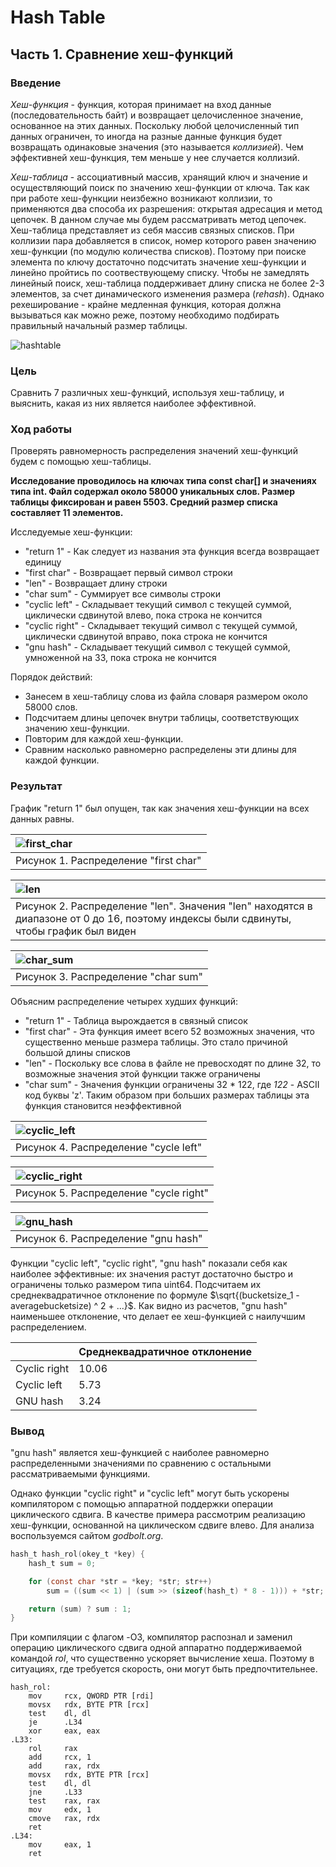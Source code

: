 # Hash Table


## Часть 1. Сравнение хеш-функций


### Введение


*Хеш-функция* - функция, которая принимает на вход данные (последовательность байт) и возвращает целочисленное значение, основанное на этих данных. Поскольку любой целочисленный тип данных ограничен, то иногда на разные данные функция будет возвращать одинаковые значения (это называется *коллизией*). Чем эффективней хеш-функция, тем меньше у нее случается коллизий.

*Хеш-таблица* - ассоциативный массив, хранящий ключ и значение и осуществляющий поиск по значению хеш-функции от ключа. Так как при работе хеш-функции неизбежно возникают коллизии, то применяются два способа их разрешения: открытая адресация и метод цепочек. В данном случае мы будем рассматривать метод цепочек. Хеш-таблица представляет из себя массив связных списков. При коллизии пара добавляется в список, номер которого равен значению хеш-функции (по модулю количества списков). Поэтому при поиске элемента по ключу достаточно подсчитать значение хеш-функции и линейно пройтись по соотвествующему списку. Чтобы не замедлять линейный поиск, хеш-таблица поддерживает длину списка не более 2-3 элементов, за счет динамического изменения размера (*rehash*). Однако рехеширование - крайне медленная функция, которая должна вызываться как можно реже, поэтому необходимо подбирать правильный начальный размер таблицы.

![hashtable](assets/example.png "Иллюстрация работы хеш-таблицы")


### Цель


Сравнить 7 различных хеш-функций, используя хеш-таблицу, и выяснить, какая из них является наиболее эффективной.


### Ход работы


Проверять равномерность распределения значений хеш-функций будем с помощью хеш-таблицы.

**Исследование проводилось на ключах типа const char[] и значениях типа int. Файл содержал около 58000 уникальных слов. Размер таблицы фиксирован и равен 5503. Средний размер списка составляет 11 элементов.**

Исследуемые хеш-функции:
- "return 1" - Как следует из названия эта функция всегда возвращает единицу
- "first char" - Возвращает первый символ строки
- "len" - Возвращает длину строки
- "char sum" - Суммирует все символы строки
- "cyclic left" - Складывает текущий символ с текущей суммой, циклически сдвинутой влево, пока строка не кончится
- "cyclic right" - Складывает текущий символ с текущей суммой, циклически сдвинутой вправо, пока строка не кончится
- "gnu hash" - Складывает текущий символ с текущей суммой, умноженной на 33, пока строка не кончится

Порядок действий:
- Занесем в хеш-таблицу слова из файла словаря размером около 58000 слов.
- Подсчитаем длины цепочек внутри таблицы, соответствующих значению хеш-функции.
- Повторим для каждой хеш-функции.
- Сравним насколько равномерно распределены эти длины для каждой функции.


### Результат

График "return 1" был опущен, так как значения хеш-функции на всех данных равны.

| ![first_char](assets/first_char.png)             |
|:------------------------------------------------ |
|Рисунок 1. Распределение "first char"             |

| ![len](assets/len.png)                           |
|:------------------------------------------------ |
|Рисунок 2. Распределение "len". Значения "len" находятся в диапазоне от 0 до 16, поэтому индексы были сдвинуты, чтобы график был виден |

| ![char_sum](assets/char_sum.png)             |
|:------------------------------------------------ |
|Рисунок 3. Распределение "char sum"             |

Объясним распределение четырех худших функций:
- "return 1" - Таблица вырождается в связный список
- "first char" - Эта функция имеет всего 52 возможных значения, что существенно меньше размера таблицы. Это стало причиной большой длины списков
- "len" - Поскольку все слова в файле не превосходят по длине 32, то возможные значения этой функции также ограничены
- "char sum" - Значения функции ограничены 32 * 122, где *122* - ASCII код буквы 'z'. Таким образом при больших размерах таблицы эта функция становится неэффективной 

| ![cyclic_left](assets/cyclic_left.png)             |
|:------------------------------------------------ |
|Рисунок 4. Распределение "cycle left"             |

| ![cyclic_right](assets/cyclic_right.png)             |
|:------------------------------------------------ |
|Рисунок 5. Распределение "cycle right"             |

| ![gnu_hash](assets/gnu_hash.png)             |
|:------------------------------------------------ |
|Рисунок 6. Распределение "gnu hash"               |

Функции "cyclic left", "cyclic right", "gnu hash" показали себя как наиболее эффективные: их значения растут достаточно быстро и ограничены только размером типа uint64. Подсчитаем их среднеквадратичное отклонение по формуле $\sqrt{(bucketsize_1 - averagebucketsize) ^ 2 + ...}$. Как видно из расчетов, "gnu hash" наименьшее отклонение, что делает ее хеш-функцией с наилучшим распределением.

|              | Среднеквадратичное отклонение |
| ------------ | ----------------------------- |
| Cyclic right | 10.06                         |
| Cyclic left  | 5.73                          |
| GNU hash     | 3.24                          |


### Вывод


"gnu hash" является хеш-функцией с наиболее равномерно распределенными значениями по сравнению с остальными рассматриваемыми функциями.

Однако функции "cyclic right" и "cyclic left" могут быть ускорены компилятором с помощью аппаратной поддержки операции циклического сдвига. В качестве примера рассмотрим реализацию хеш-функции, основанной на циклическом сдвиге влево. Для анализа воспользуемся сайтом *godbolt.org*. 

```C
hash_t hash_rol(okey_t *key) {
    hash_t sum = 0;

    for (const char *str = *key; *str; str++)
        sum = ((sum << 1) | (sum >> (sizeof(hash_t) * 8 - 1))) + *str;

    return (sum) ? sum : 1;
}
```

При компиляции с флагом -O3, компилятор распознал и заменил операцию циклического сдвига одной аппаратно поддерживаемой командой *rol*, что существенно ускоряет вычисление хеша. Поэтому в ситуациях, где требуется скорость, они могут быть предпочтительнее.

```Assembly
hash_rol:
    mov     rcx, QWORD PTR [rdi]
    movsx   rdx, BYTE PTR [rcx]
    test    dl, dl
    je      .L34
    xor     eax, eax
.L33:
    rol     rax
    add     rcx, 1
    add     rax, rdx
    movsx   rdx, BYTE PTR [rcx]
    test    dl, dl
    jne     .L33
    test    rax, rax
    mov     edx, 1
    cmove   rax, rdx
    ret
.L34:
    mov     eax, 1
    ret
```
